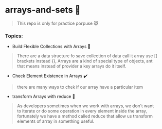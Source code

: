 # arrays-and-sets :100: 

>This repo is only for practice porpuse :smile_cat: 

### Topics:
- Build Flexible Collections with Arrays :strawberry: 
> There are a data structure fo save collection of data call it array use [] brackets instead {}, Arrays are a kind of special type of objects, ant that means instead of provider a key arrays do it itself.

- Check Element Existence in Arrays :heavy_check_mark:
> there are many ways to chek if our array have a particular item

- transform Arrays with reduce :red_circle: 
> As developers sometimes when we work with arrays, we don't want to iterate or do some operation in every element inside the array, fortunately we have a method called reduce that allow us transform elements of array in something useful.